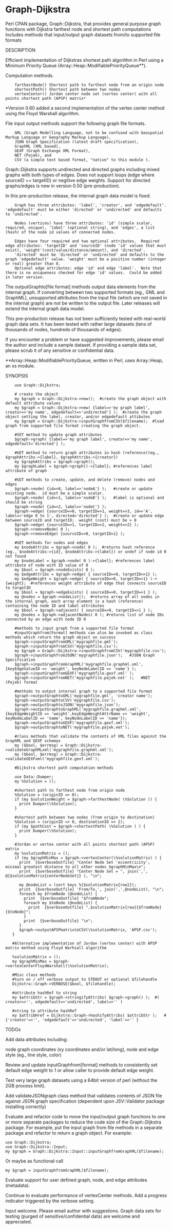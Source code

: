 # Graph-Dijkstra
Perl CPAN package, Graph::Dijkstra, that provides general purpose graph functions with Dijkstra farthest node and shortest path computations
Includes methods that input/output graph datasets from/to supported file formats

DESCRIPTION

Efficient implementation of Dijkstras shortest path algorithm in Perl using a Minimum Priority Queue (Array::Heap::ModifiablePriorityQueue**).

Computation methods.

        farthestNode() Shortest path to farthest node from an origin node
        shortestPath() Shortest path between two nodes
        vertexCenter() Jordan center node set (vertex center) with all points shortest path (APSP) matrix*

*Version 0.60 added a second implementation of the vertex center method using the Floyd Warshall algorithm.

File input output methods support the following graph file formats.

        GML (Graph Modelling Language, not to be confused with Geospatial Markup Language or Geography Markup Language), 
        JSON Graph Specification (latest draft specification), 
        GraphML (XML based), 
        GEXF (Graph Exchange XML Format), 
        NET (Pajek), and
        CSV (a simple text based format, "native" to this module ).

Graph::Dijkstra supports undirected and directed graphs including mixed graphs with both types of edges. Does not support loops (edge where sourceID == targetID) or negitive edge weights. Support for directed graphs/edges is new in version 0.50 (pre-production).

In this pre-production release, the internal graph data model is fixed.

        Graph has three attributes: 'label', 'creator', and 'edgedefault'.  'edgedefault' must be either 'directed' or 'undirected' and defaults to 'undirected'.
        
        Nodes (vertices) have three attributes: 'id' (simple scalar, required, unique), 'label' (optional string), and 'edges', a list (hash) of the node id values of connected nodes.
        
        Edges have four required and two optional attributes.  Required edge attributes: 'targetID' and 'sourceID' (node 'id' values that must exist), 'weight'(cost/value/distance/amount), and 'directed'.
        'directed' must be 'directed' or 'undirected' and defaults to the graph 'edgedefault' value. 'weight' must be a positive number (integer or real) greater than 0.
        Optional edge attributes: edge 'id' and edge 'label'.  Note that there is no uniqueness checked for edge 'id' values.  Could be added in later version.

The outputGraphto[file format] methods output data elements from the internal graph. If converting between two supported formats (eg., GML and GraphML), unsupported attributes from the input file (which are not saved in the internal graph) are *not* be written to the output file. Later releases will extend the internal graph data model.

This pre-production release has not been sufficiently tested with real-world graph data sets. It has been tested with rather large datasets (tens of thousands of nodes, hundreds of thousands of edges).

If you encounter a problem or have suggested improvements, please email the author and include a sample dataset. If providing a sample data set, please scrub it of any sensitive or confidential data.

**Array::Heap::ModifiablePriorityQueue, written in Perl, uses Array::Heap, an xs module.

SYNOPSIS

        use Graph::Dijkstra;
        
        # create the object
        my $graph = Graph::Dijkstra->new();  #create the graph object with default attribute values
        my $graph = Graph::Dijkstra->new( {label=>'my graph label', creator=>'my name', edgedefault=>'undirected'} );  #create the graph object setting the label, creator, and/or edgedefault attibutes
        my $graph = Graph::Dijkstra->inputGraphfromCSV($filename);  #load graph from supported file format creating the graph object.
        
        #SET method to update graph attributes
        $graph->graph( {label=>'my graph label', creator=>'my name', edgedefault='directed'} );
        
        #GET method to return graph attributes in hash (reference)(eg., $graphAttribs->{label}, $graphAttribs->{creator})
        my $graphAttribs = $graph->graph();
        my $graphLabel = $graph->graph()->{label}; #references label attribute of graph
        
        #SET methods to create, update, and delete (remove) nodes and edges
        $graph->node( {id=>0, label=>'nodeA'} );   #create or update existing node.  id must be a simple scalar.
        $graph->node( {id=>1, label=>'nodeB'} );   #label is optional and should be string
        $graph->node( {id=>2, label=>'nodeC'} );
        $graph->edge( {sourceID=>0, targetID=>1, weight=>3, id=>'A', label=>'edge 0 to 1', directed='directed'} );  #create or update edge between sourceID and targetID;  weight (cost) must be > 0
        $graph->edge( {sourceID=>1, targetID=>2, weight=>2} );
        $graph->removeNode( 0 );
        $graph->removeEdge( {sourceID=>0, targetID=1} );
        
        #GET methods for nodes and edges
        my $nodeAttribs = $graph->node( 0 );  #returns hash reference (eg., $nodeAttribs->{id}, $nodeAttribs->{label}) or undef if node id 0 not found
        my $nodeLabel = $graph->node( 0 )->{label}; #references label attribute of node with ID value of 0
        my $bool = $graph->nodeExists( 0 );
        my $edgeAttribs = $graph->edge( { sourceID=>0, targetID=>1} );
        my $edgeWeight = $graph->edge( { sourceID=>0, targetID=>1} )->{weight};  #references weight attribute of edge that connects sourceID to targetID
        my $bool = $graph->edgeExists( { sourceID=>0, targetID=>1 } );
        my @nodes = $graph->nodeList();  #returns array of all nodes in the internal graph, each array element is a hash (reference) containing the node ID and label attributes
        my $bool = $graph->adjacent( { sourceID=>0, targetID=>1 } );
        my @nodes = $graph->adjacentNodes( 0 ); #returns list of node IDs connected by an edge with node ID 0
        
        #methods to input graph from a supported file format
        #inputGraphfrom[Format] methods can also be invoked as class methods which return the graph object on success
        $graph->inputGraphfromGML('mygraphfile.gml');
        $graph->inputGraphfromCSV('mygraphfile.csv');
        my $graph = Graph::Dijkstra->inputGraphfromCSV('mygraphfile.csv');
        $graph->inputGraphfromJSON('mygraphfile.json');   #JSON Graph Specification
        $graph->inputGraphfromGraphML('mygraphfile.graphml.xml', {keyEdgeValueID => 'weight', keyNodeLabelID => 'name'} );
        $graph->inputGraphfromGEXF('mygraphfile.gexf.xml' );
        $graph->inputGraphfromNET('mygraphfile.pajek.net' );   #NET (Pajek) format
        
        #methods to output internal graph to a supported file format
        $graph->outputGraphtoGML('mygraphfile.gml', 'creator name');
        $graph->outputGraphtoCSV('mygraphfile.csv');
        $graph->outputGraphtoJSON('mygraphfile.json');
        $graph->outputGraphtoGraphML('mygraphfile.graphml.xml', {keyEdgeWeightID => 'weight',keyEdgeWeightAttrName => 'weight', keyNodeLabelID => 'name', keyNodeLabelID => 'name'});
        $graph->outputGraphtoGEXF('mygraphfile.gexf.xml');
        $graph->outputGraphtoNET('mygraphfile.pajek.net');
        
        #class methods that validate the contents of XML files against the GraphML and GEXF schemas
        my ($bool, $errmsg) = Graph::Dijkstra->validateGraphMLxml('mygraphfile.graphml.xml');
        my ($bool, $errmsg) = Graph::Dijkstra->validateGEXFxml('mygraphfile.gexf.xml');
        
        #Dijkstra shortest path computation methods
        
        use Data::Dumper;
        my %Solution = ();
        
        #shortest path to farthest node from origin node
        %Solution = (originID => 0);
        if (my $solutionWeight = $graph->farthestNode( \%Solution )) {
          print Dumper(\%Solution);
        }
        
        #shortest path between two nodes (from origin to destination)
        %Solution = (originID => 0, destinationID => 2);
        if (my $pathCost = $graph->shortestPath( \%Solution ) ) {
          print Dumper(\%Solution);
        }
        
        #Jordan or vertex center with all points shortest path (APSP) matrix
        my %solutionMatrix = (); 
        if (my $graphMinMax = $graph->vertexCenter(\%solutionMatrix) ) {
          print  {$verboseOutfile} "Center Node Set 'eccentricity', minimal greatest distance to all other nodes $graphMinMax\n";
          print  {$verboseOutfile} "Center Node Set = ", join(',', @{$solutionMatrix{centerNodeSet}} ), "\n";
          
          my @nodeList = (sort keys %{$solutionMatrix{row}});
          print  {$verboseOutfile} 'From/To,', join(',',@nodeList), "\n";
          foreach my $fromNode (@nodeList) {
            print  {$verboseOutfile} "$fromNode";
            foreach my $toNode (@nodeList) {
              print  {$verboseOutfile} ",$solutionMatrix{row}{$fromNode}{$toNode}";
            }
            print  {$verboseOutfile} "\n";
          }
          $graph->outputAPSPmatrixtoCSV(\%solutionMatrix, 'APSP.csv');
       }
       
       #Alternative implementation of Jordan (vertex center) with APSP matrix method using Floyd Warhsall algorithm
       
       %solutionMatrix = ();
       my $graphMinMax = $graph->vertexCenterFloydWarshall(\%solutionMatrix);
       
       #Misc class methods
       #turn on / off verbose output to STDOUT or optional $filehandle
       Dijkstra::Graph->VERBOSE($bool, $filehandle);   
       
       #attribute hashRef to string
       my $attribStr = $graph->stringifyAttribs( $graph->graph() );  #( creator=>'', edgedefault=>'undirected', label=>'' )
          
       #string to attribute hashRef
       my $attribHref = Dijkstra::Graph->hashifyAttribs( $attribStr );   #{'creator'=>'', 'edgedefault'=>'undirected', 'label'=>'' }

TODOs

Add data attributes including:

  node graph coordinates (xy coordinates and/or lat/long),
  node and edge style (eg., line style, color)

Review and update inputGraphfrom[format] methods to consistently set default edge weight to 1 or allow caller to provide default edge weight.

Test very large graph datasets using a 64bit version of perl (without the 2GB process limit).

Add validateJSONgraph class method that validates contents of JSON file against JSON graph specification (dependent upon JSV::Validator package installing correctly)

Evaluate and refactor code to move the input/output graph functions to one or more separate packages to reduce the code size of the Graph::Dijkstra package. For example, put the input graph from file methods in a separate package and refactor to return a graph object. For example:

    use Graph::Dijkstra;
    use Graph::Dijkstra::Input;
    my $graph = Graph::Dijkstra::Input::inputGraphfromGraphML($filename);
 
Or maybe as functional call
 
    my $graph = inputGraphfromGraphML($filename);

Evaluate support for user defined graph, node, and edge attributes (metadata).

Continue to evaluate performance of vertexCenter methods. Add a progress indicator triggered by the verbose setting.

Input welcome. Please email author with suggestions. Graph data sets for testing (purged of sensitive/confidential data) are welcome and appreciated.
